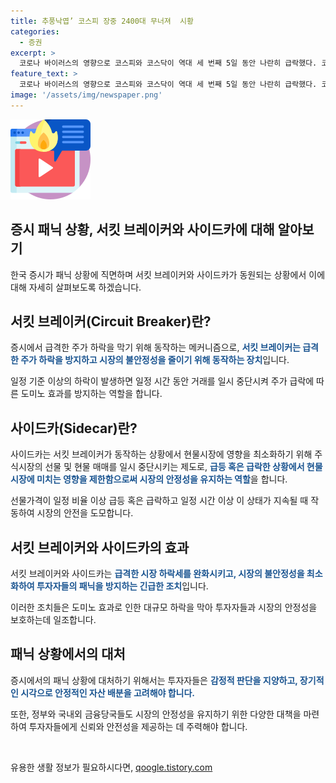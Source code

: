 ```yaml
---
title: 추풍낙엽’ 코스피 장중 2400대 무너져  시황
categories:
  - 증권
excerpt: >
  코로나 바이러스의 영향으로 코스피와 코스닥이 역대 세 번째 5일 동안 나란히 급락했다. 코스피는 2400선을 무너뜨리며 10.51% 하락한 2394.15를 기록하고, 코스닥은 690대를 기록했다. 이로 인해 서킷브레이커와 사이드카가 동시에 발동되었지만 하락세를 막지 못했다. 이에 대한 한국거래소의 조치는 지난 2020년 3월 이후 4년 5개월 만에 발동된 것이다.
feature_text: >
  코로나 바이러스의 영향으로 코스피와 코스닥이 역대 세 번째 5일 동안 나란히 급락했다. 코스피는 2400선을 무너뜨리며 10.51% 하락한 2394.15를 기록하고, 코스닥은 690대를 기록했다. 이로 인해 서킷브레이커와 사이드카가 동시에 발동되었지만 하락세를 막지 못했다. 이에 대한 한국거래소의 조치는 지난 2020년 3월 이후 4년 5개월 만에 발동된 것이다.
image: '/assets/img/newspaper.png'
---
```


<p><img src="/assets/img/news.png" alt="rentncar 속보" /></p>

<h2 data-ke-size="size26">증시 패닉 상황, 서킷 브레이커와 사이드카에 대해 알아보기</h2>

<p data-ke-size="size16">한국 증시가 패닉 상황에 직면하며 서킷 브레이커와 사이드카가 동원되는 상황에서 이에 대해 자세히 살펴보도록 하겠습니다.</p>

<h2 data-ke-size="size26">서킷 브레이커(Circuit Breaker)란?</h2>

<p data-ke-size="size16">증시에서 급격한 주가 하락을 막기 위해 동작하는 메커니즘으로, <b><span style="color: #1a5490;">서킷 브레이커는 급격한 주가 하락을 방지하고 시장의 불안정성을 줄이기 위해 동작하는 장치</span></b>입니다.</p>

<p data-ke-size="size16">일정 기준 이상의 하락이 발생하면 일정 시간 동안 거래를 일시 중단시켜 주가 급락에 따른 도미노 효과를 방지하는 역할을 합니다.</p>

<h2 data-ke-size="size26">사이드카(Sidecar)란?</h2>

<p data-ke-size="size16">사이드카는 서킷 브레이커가 동작하는 상황에서 현물시장에 영향을 최소화하기 위해 주식시장의 선물 및 현물 매매를 일시 중단시키는 제도로, <b><span style="color: #1a5490;">급등 혹은 급락한 상황에서 현물시장에 미치는 영향을 제한함으로써 시장의 안정성을 유지하는 역할</span></b>을 합니다.</p>

<p data-ke-size="size16">선물가격이 일정 비율 이상 급등 혹은 급락하고 일정 시간 이상 이 상태가 지속될 때 작동하여 시장의 안전을 도모합니다.</p>

<h2 data-ke-size="size26">서킷 브레이커와 사이드카의 효과</h2>

<p data-ke-size="size16">서킷 브레이커와 사이드카는 <b><span style="color: #1a5490;">급격한 시장 하락세를 완화시키고, 시장의 불안정성을 최소화하여 투자자들의 패닉을 방지하는 긴급한 조치</span></b>입니다.</p>

<p data-ke-size="size16">이러한 조치들은 도미노 효과로 인한 대규모 하락을 막아 투자자들과 시장의 안정성을 보호하는데 일조합니다.</p>

<h2 data-ke-size="size26">패닉 상황에서의 대처</h2>

<p data-ke-size="size16">증시에서의 패닉 상황에 대처하기 위해서는 투자자들은 <b><span style="color: #1a5490;">감정적 판단을 지양하고, 장기적인 시각으로 안정적인 자산 배분을 고려해야 합니다.</span></b></p>

<p data-ke-size="size16">또한, 정부와 국내외 금융당국들도 시장의 안정성을 유지하기 위한 다양한 대책을 마련하여 투자자들에게 신뢰와 안전성을 제공하는 데 주력해야 합니다.</p>

<p data-ke-size="size16">&nbsp;</p>
유용한 생활 정보가 필요하시다면, <a href="https://qoogle.tistory.com" rel="dofollow">qoogle.tistory.com</a>


